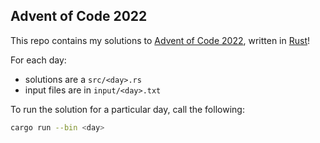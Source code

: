 Advent of Code 2022
-------------------

This repo contains my solutions to [Advent of Code 2022](https://adventofcode.com/2022), written in [Rust](https://www.rust-lang.org/)!

For each day:
- solutions are a ```src/<day>.rs```
- input files are in ```input/<day>.txt```

To run the solution for a particular day, call the following:

```bash
cargo run --bin <day>
```
